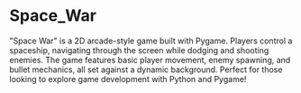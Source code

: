 # Space_War
 "Space War" is a 2D arcade-style game built with Pygame. Players control a spaceship, navigating through the screen while dodging and shooting enemies. The game features basic player movement, enemy spawning, and bullet mechanics, all set against a dynamic background. Perfect for those looking to explore game development with Python and Pygame!
